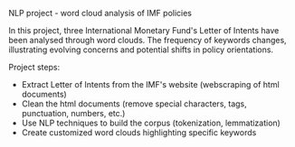 NLP project - word cloud analysis of IMF policies

In this project, three International Monetary Fund's Letter of Intents have been analysed through word clouds. The frequency of keywords changes, illustrating evolving concerns and potential shifts in policy orientations. 

Project steps:

- Extract Letter of Intents from the IMF's website (webscraping of html documents)
- Clean the html documents (remove special characters, tags, punctuation, numbers, etc.)
- Use NLP techniques to build the corpus (tokenization, lemmatization)
- Create customized word clouds highlighting specific keywords
